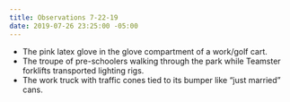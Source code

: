 ```yaml
---
title: Observations 7-22-19
date: 2019-07-26 23:25:00 -05:00
---
```


- The pink latex glove in the glove compartment of a work/golf cart.
- The troupe of pre-schoolers walking through the park while Teamster forklifts transported lighting rigs.
- The work truck with traffic cones tied to its bumper like “just married” cans.
